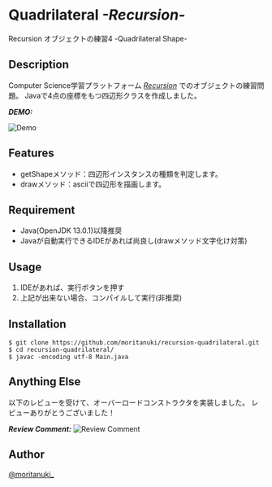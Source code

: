 # Quadrilateral *-Recursion-*
Recursion オブジェクトの練習4 -Quadrilateral Shape-

## Description
 
Computer Science学習プラットフォーム [*Recursion*](https://recursionist.io/) でのオブジェクトの練習問題。
Javaで4点の座標をもつ四辺形クラスを作成しました。
 
***DEMO:***
 
![Demo](https://raw.github.com/wiki/moritanuki/recursion-quadrilateral/images/quadrilateral_demo.gif)
 
## Features
 
- getShapeメソッド：四辺形インスタンスの種類を判定します。
- drawメソッド：asciiで四辺形を描画します。
 
## Requirement
 
- Java(OpenJDK 13.0.1)以降推奨
- Javaが自動実行できるIDEがあれば尚良し(drawメソッド文字化け対策)
 
## Usage
 
1. IDEがあれば、実行ボタンを押す
2. 上記が出来ない場合、コンパイルして実行(非推奨)
 
## Installation
 
```
$ git clone https://github.com/moritanuki/recursion-quadrilateral.git
$ cd recursion-quadrilateral/
$ javac -encoding utf-8 Main.java
```

## Anything Else

以下のレビューを受けて、オーバーロードコンストラクタを実装しました。
レビューありがとうございました！
 
***Review Comment:***
![Review Comment](https://raw.github.com/wiki/moritanuki/recursion-quadrilateral/images/review_comment.PNG)
 
## Author
 
[@moritanuki_](https://twitter.com/moritanuki_)